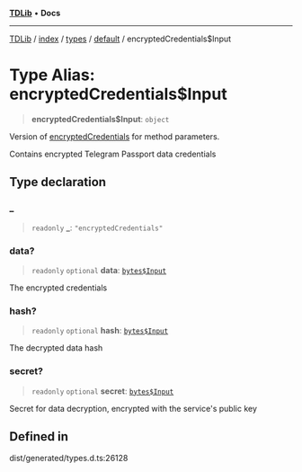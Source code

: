 [**TDLib**](../../../../../../README.md) • **Docs**

***

[TDLib](../../../../../../modules.md) / [index](../../../../../README.md) / [types](../../../README.md) / [default](../README.md) / encryptedCredentials$Input

# Type Alias: encryptedCredentials$Input

> **encryptedCredentials$Input**: `object`

Version of [encryptedCredentials](encryptedCredentials.md) for method parameters.

Contains encrypted Telegram Passport data credentials

## Type declaration

### \_

> `readonly` **\_**: `"encryptedCredentials"`

### data?

> `readonly` `optional` **data**: [`bytes$Input`](bytes$Input.md)

The encrypted credentials

### hash?

> `readonly` `optional` **hash**: [`bytes$Input`](bytes$Input.md)

The decrypted data hash

### secret?

> `readonly` `optional` **secret**: [`bytes$Input`](bytes$Input.md)

Secret for data decryption, encrypted with the service's public key

## Defined in

dist/generated/types.d.ts:26128
